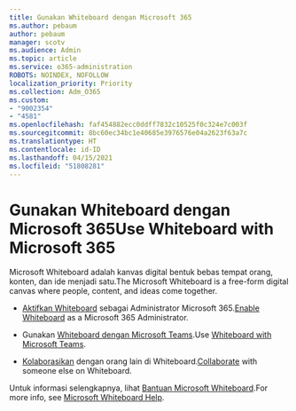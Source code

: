 ```yaml
---
title: Gunakan Whiteboard dengan Microsoft 365
ms.author: pebaum
author: pebaum
manager: scotv
ms.audience: Admin
ms.topic: article
ms.service: o365-administration
ROBOTS: NOINDEX, NOFOLLOW
localization_priority: Priority
ms.collection: Adm_O365
ms.custom:
- "9002354"
- "4581"
ms.openlocfilehash: faf454882ecc0ddff7832c10525f0c324e7c003f
ms.sourcegitcommit: 8bc60ec34bc1e40685e3976576e04a2623f63a7c
ms.translationtype: HT
ms.contentlocale: id-ID
ms.lasthandoff: 04/15/2021
ms.locfileid: "51808281"
---
```

# <a name="use-whiteboard-with-microsoft-365"></a><span data-ttu-id="b27e7-102">Gunakan Whiteboard dengan Microsoft 365</span><span class="sxs-lookup"><span data-stu-id="b27e7-102">Use Whiteboard with Microsoft 365</span></span>

<span data-ttu-id="b27e7-103">Microsoft Whiteboard adalah kanvas digital bentuk bebas tempat orang, konten, dan ide menjadi satu.</span><span class="sxs-lookup"><span data-stu-id="b27e7-103">The Microsoft Whiteboard is a free-form digital canvas where people, content, and ideas come together.</span></span> 

- <span data-ttu-id="b27e7-104">[Aktifkan Whiteboard](https://support.office.com/article/d236aef8-fcdf-4b5e-b5d7-7f157461e920#bkmk_07) sebagai Administrator Microsoft 365.</span><span class="sxs-lookup"><span data-stu-id="b27e7-104">[Enable Whiteboard](https://support.office.com/article/d236aef8-fcdf-4b5e-b5d7-7f157461e920#bkmk_07) as a Microsoft 365 Administrator.</span></span> 

- <span data-ttu-id="b27e7-105">Gunakan [Whiteboard dengan Microsoft Teams](https://support.microsoft.com/office/7a6e7218-e9dc-4ccc-89aa-b1a0bb9c31ee).</span><span class="sxs-lookup"><span data-stu-id="b27e7-105">Use [Whiteboard with Microsoft Teams](https://support.microsoft.com/office/7a6e7218-e9dc-4ccc-89aa-b1a0bb9c31ee).</span></span> 

- <span data-ttu-id="b27e7-106">[Kolaborasikan](https://support.office.com/article/d236aef8-fcdf-4b5e-b5d7-7f157461e920#bkmk_27) dengan orang lain di Whiteboard.</span><span class="sxs-lookup"><span data-stu-id="b27e7-106">[Collaborate](https://support.office.com/article/d236aef8-fcdf-4b5e-b5d7-7f157461e920#bkmk_27) with someone else on Whiteboard.</span></span> 

<span data-ttu-id="b27e7-107">Untuk informasi selengkapnya, lihat [Bantuan Microsoft Whiteboard](https://support.office.com/article/d236aef8-fcdf-4b5e-b5d7-7f157461e920).</span><span class="sxs-lookup"><span data-stu-id="b27e7-107">For more info, see [Microsoft Whiteboard Help](https://support.office.com/article/d236aef8-fcdf-4b5e-b5d7-7f157461e920).</span></span> 
